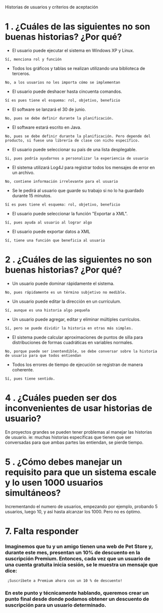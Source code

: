 Historias de usuarios y criterios de aceptación
# 1 . ¿Cuáles de las siguientes no son buenas historias? ¿Por qué?

- El usuario puede ejecutar el sistema en Windows XP y Linux.
```
Sí, menciona rol y función
```
- Todos los gráficos y tablas se realizan utilizando una biblioteca de terceros.
```
No, a los usuarios no les importa cómo se implementan
```
- El usuario puede deshacer hasta cincuenta comandos.
```
Sí es pues tiene el esquema: rol, objetivo, beneficio
```
- El software se lanzará el 30 de junio.
```
No, pues se debe definir durante la planificación.
```
- El software estará escrito en Java.
```
No, pues se debe definir durante la planificación. Pero depende del producto, si fuese una librería de clase con nicho específico.
```
- El usuario puede seleccionar su país de una lista desplegable.
```
Si, pues podría ayudarnos a personalizar la experiencia de usuario
```
- El sistema utilizará Log4J para registrar todos los mensajes de error en un archivo.
```
No, contiene información irrelevante para el usuario
```
- Se le pedirá al usuario que guarde su trabajo si no lo ha guardado durante 15 minutos.
```
Sí es pues tiene el esquema: rol, objetivo, beneficio
```
- El usuario puede seleccionar la función "Exportar a XML".
```
Sí, pues ayuda al usuario al lograr algo
```
- El usuario puede exportar datos a XML
```
Sí, tiene una función que beneficia al usuario
```
# 2 . ¿Cuáles de las siguientes no son buenas historias? ¿Por qué?

- Un usuario puede dominar rápidamente el sistema.
```
No, pues rápidamente es un término subjetivo no medible.
```
- Un usuario puede editar la dirección en un currículum.
```
Sí, aunque es una historia algo pequeña
```
- Un usuario puede agregar, editar y eliminar múltiples currículos.
```
Sí, pero se puede dividir la historia en otras más simples.
```
- El sistema puede calcular aproximaciones de puntos de silla para distribuciones de formas cuadráticas en variables normales.
```
No, porque puede ser inentendible, se debe conversar sobre la historia de usuario para que todos entiendan
```
- Todos los errores de tiempo de ejecución se registran de manera coherente.
```
Sí, pues tiene sentido.
```

# 4 . ¿Cuáles pueden ser dos inconvenientes de usar historias de usuario?
En proyectos grandes se pueden tener problemas al manejar las historias de usuario. ie: muchas historias específicas que tienen que ser conversadas para que ambas partes las entiendan, se pierde tiempo.

# 5 . ¿Cómo debes manejar un requisito para que un sistema escale y lo usen 1000 usuarios simultáneos?
Incrementando el numero de usuarios, empezando por ejemplo, probando 5 usuarios, luego 10, y así hasta alcanzar los 1000. Pero no es óptimo.

# 7. Falta responder
### Imaginemos que tu y un amigo tienen una web de Pet Store y, durante este mes, presentan un 10% de descuento en la suscripción Premium. Entonces, cada vez que un usuario de una cuenta gratuita inicia sesión, se le muestra un mensaje que dice:
```
 ¡Suscríbete a Premium ahora con un 10 % de descuento!

```
### En este punto y técnicamente hablando, queremos crear un punto final desde donde podamos obtener un descuento de suscripción para un usuario determinado.